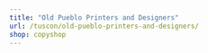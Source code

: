 ```yaml
---
title: "Old Pueblo Printers and Designers"
url: /tuscon/old-pueblo-printers-and-designers/
shop: copyshop
---
```

